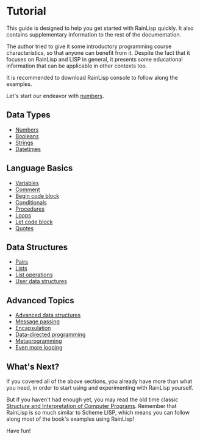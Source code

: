 ﻿# Tutorial
This guide is designed to help you get started with RainLisp quickly.
It also contains supplementary information to the rest of the documentation.

The author tried to give it some introductory programming course characteristics, so that anyone can benefit from it.
Despite the fact that it focuses on RainLisp and LISP in general, it presents some educational information
that can be applicable in other contexts too.

It is recommended to download RainLisp console to follow along the examples.

Let's start our endeavor with [numbers](quick-start/numbers.md).

## Data Types
- [Numbers](quick-start/numbers.md)
- [Booleans](quick-start/booleans.md)
- [Strings](quick-start/strings.md)
- [Datetimes](quick-start/datetimes.md)

## Language Basics
- [Variables](quick-start/variables.md)
- [Comment](quick-start/comment.md)
- [Begin code block](quick-start/begin.md)
- [Conditionals](quick-start/conditionals.md)
- [Procedures](quick-start/procedures.md)
- [Loops](quick-start/loops.md)
- [Let code block](quick-start/let.md)
- [Quotes](quick-start/quotes.md)

## Data Structures
- [Pairs](quick-start/pairs.md)
- [Lists](quick-start/lists.md)
- [List operations](quick-start/list-operations.md)
- [User data structures](quick-start/user-data-structures.md)

## Advanced Topics
- [Advanced data structures](quick-start/advanced-data-structures.md)
- [Message passing](quick-start/message-passing.md)
- [Encapsulation](quick-start/encapsulation.md)
- [Data-directed programming](quick-start/data-directed-programming.md)
- [Metaprogramming](quick-start/metaprogramming.md)
- [Even more looping](quick-start/cps.md)

## What's Next?
If you covered all of the above sections, you already have more than what you need,
in order to start using and experimenting with RainLisp yourself.

But if you haven't had enough yet, you may read the old time classic
[Structure and Interpretation of Computer Programs](https://mitp-content-server.mit.edu/books/content/sectbyfn/books_pres_0/6515/sicp.zip/full-text/book/book.html).
Remember that RainLisp is so much similar to Scheme LISP, which means you can follow along most of the book's examples using RainLisp!

Have fun!